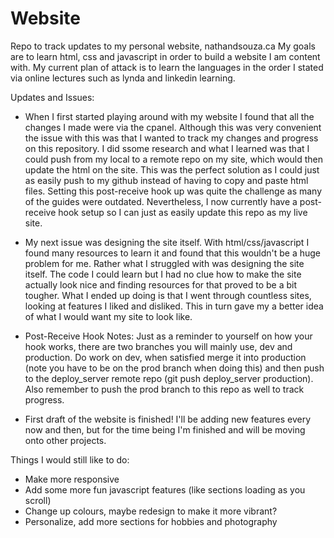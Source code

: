 # Website
Repo to track updates to my personal website, nathandsouza.ca
My goals are to learn html, css and javascript in order to build a website I am content with. My current plan of attack is to learn the languages in the order I stated via online lectures such as lynda and linkedin learning. 

Updates and Issues:
- When I first started playing around with my website I found that all the changes I made were via the cpanel. Although this was very convenient the issue with this was that I wanted to track my changes and progress on this repository. I did ssome research and what I learned was that I could push from my local to a remote repo on my site, which would then update the html on the site. This was the perfect solution as I could just as easily push to my github instead of having to copy and paste html files. Setting this post-receive hook up was quite the challenge as many of the guides were outdated. Nevertheless, I now currently have a post-receive hook setup so I can just as easily update this repo as my live site.

- My next issue was designing the site itself. With html/css/javascript I found many resources to learn it and found that this wouldn't be a huge problem for me. Rather what I struggled with was designing the site itself. The code I could learn but I had no clue how to make the site actually look nice and finding resources for that proved to be a bit tougher. What I ended up doing is that I went through countless sites, looking at features I liked and disliked. This in turn gave my a better idea of what I would want my site to look like. 

- Post-Receive Hook Notes: Just as a reminder to yourself on how your hook works, there are two branches you will mainly use, dev and production. Do work on dev, when satisfied merge it into production (note you have to be on the prod branch when doing this) and then push to the deploy_server remote repo (git push deploy_server production). Also remember to push the prod branch to this repo as well to track progress.

- First draft of the website is finished! I'll be adding new features every now and then, but for the time being I'm finished and will be moving onto other projects.

Things I would still like to do:
- Make more responsive 
- Add some more fun javascript features (like sections loading as you scroll)
- Change up colours, maybe redesign to make it more vibrant?
- Personalize, add more sections for hobbies and photography
